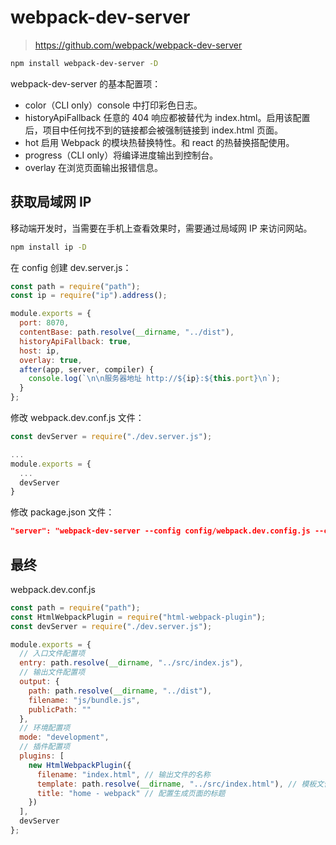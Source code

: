 # webpack-dev-server

> https://github.com/webpack/webpack-dev-server

```bash
npm install webpack-dev-server -D
```

webpack-dev-server 的基本配置项：

- color（CLI only）console 中打印彩色日志。
- historyApiFallback 任意的 404 响应都被替代为 index.html。启用该配置后，项目中任何找不到的链接都会被强制链接到 index.html 页面。
- hot 启用 Webpack 的模块热替换特性。和 react 的热替换搭配使用。
- progress（CLI only）将编译进度输出到控制台。
- overlay 在浏览页面输出报错信息。

## 获取局域网 IP

移动端开发时，当需要在手机上查看效果时，需要通过局域网 IP 来访问网站。

```bash
npm install ip -D
```

在 config 创建 dev.server.js：

```js
const path = require("path");
const ip = require("ip").address();

module.exports = {
  port: 8070,
  contentBase: path.resolve(__dirname, "../dist"),
  historyApiFallback: true,
  host: ip,
  overlay: true,
  after(app, server, compiler) {
    console.log(`\n\n服务器地址 http://${ip}:${this.port}\n`);
  }
};
```

修改 webpack.dev.conf.js 文件：

```js
const devServer = require("./dev.server.js");

...
module.exports = {
  ...
  devServer
}
```

修改 package.json 文件：

```json
"server": "webpack-dev-server --config config/webpack.dev.config.js --color --progress"
```

## 最终

webpack.dev.conf.js

```js
const path = require("path");
const HtmlWebpackPlugin = require("html-webpack-plugin");
const devServer = require("./dev.server.js");

module.exports = {
  // 入口文件配置项
  entry: path.resolve(__dirname, "../src/index.js"),
  // 输出文件配置项
  output: {
    path: path.resolve(__dirname, "../dist"),
    filename: "js/bundle.js",
    publicPath: ""
  },
  // 环境配置项
  mode: "development",
  // 插件配置项
  plugins: [
    new HtmlWebpackPlugin({
      filename: "index.html", // 输出文件的名称
      template: path.resolve(__dirname, "../src/index.html"), // 模板文件的路径
      title: "home - webpack" // 配置生成页面的标题
    })
  ],
  devServer
};
```
